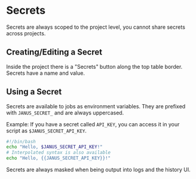 # Secrets

Secrets are always scoped to the project level, you cannot share secrets across projects.

## Creating/Editing a Secret

Inside the project there is a "Secrets" button along the top table border.  Secrets have a name and value.

## Using a Secret

Secrets are available to jobs as environment variables.  They are prefixed with `JANUS_SECRET_` and are always uppercased.

Example:  If you have a secret called `API_KEY`, you can access it in your script as `$JANUS_SECRET_API_KEY`.

```bash
#!/bin/bash
echo "Hello, $JANUS_SECRET_API_KEY!"
# Interpolated syntax is also available
echo "Hello, {{JANUS_SECRET_API_KEY}}!"
```

Secrets are always masked when being output into logs and the history UI.

